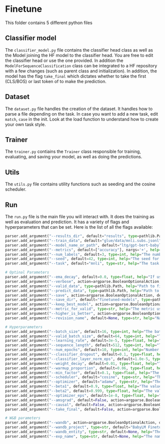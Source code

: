 # Finetune

This folder contains 5 different python files

## Classifier model

The `classifier_model.py` file contains the classifier head class as well as the Model joining the HF model to the classifier head. You are free to edit the classifier head or use the one provided. In addition the `ModelForSequenceClassification` class can be integrated to a HF repository with a few changes (such as parent class and initialization). In addition, the model has the flag `take_final` which dictates whether to take the first (CLS/BOS) or last token of to make the prediction.

## Dataset

The `dataset.py` file handles the creation of the dataset. It handles how to parse a file depending on the task. In case you want to add a new task, edit `match`, `case` in the init. Look at the load function to understand how to create your own task style.

## Trainer

The `trainer.py` contiains the `Trainer` class responsible for training, evaluating, and saving your model, as well as doing the predictions.

## Utils

The `utils.py` file contains utility functions such as seeding and the cosine scheduler.

## Run

The `run.py` file is the main file you will interact with. It does the training as well as evaluation and prediction. It has a variety of flags and hyperparameters that can be set. Here is the list of all the flags available:

```python
parser.add_argument("--results_dir", default="results", type=pathlib.Path, help="The output directory where the results will be written.")
parser.add_argument("--train_data", default="glue/data/mnli.subs.jsonl", type=pathlib.Path, help="Path to file containing the training dataset, we expect it to be in a JSONL format.")
parser.add_argument("--model_name_or_path", default="ltg/gpt-bert-babylm-small", type=pathlib.Path, help="The local path to the model binary.")
parser.add_argument("--metrics", default=["accuracy"], nargs='+', help="List of metrics to evaluate for the model (accuracy, f1, and mcc).", choices=["accuracy", "f1", "mcc"])
parser.add_argument("--num_labels", default=3, type=int, help="The number of labels in the dataset. (3 for MNLI, 2 for all other tasks)")
parser.add_argument("--seed", default=42, type=int, help="The seed for the Random Number Generator.")
parser.add_argument("--task", default="mnli", type=str, help="The task to fine-tune for.")

# Optinal Parameters
parser.add_argument("--ema_decay", default=0.0, type=float, help="If using EMA, this is the decay rate per step. (If it is 0 then there is no ema_decay)")
parser.add_argument("--verbose", action=argparse.BooleanOptionalAction, default=False, help="Whether to output the metrics in terminal during the run.")
parser.add_argument("--valid_data", type=pathlib.Path, help="Path to file containing the validation dataset to validate on, we expect it to be in a JSONL format.")
parser.add_argument("--predict_data", type=pathlib.Path, help="Path to file containing the dataset to predict on, we expect it to be in a JSONL format.")
parser.add_argument("--save", action=argparse.BooleanOptionalAction, default=False, help="Whether to save the fine-tuned model.")
parser.add_argument("--save_dir", default="finetuned-models", type=pathlib.Path, help="The directory in which to save the fine-tuned model.")
parser.add_argument("--keep_best_model", action=argparse.BooleanOptionalAction, default=True, help="Whether to keep the model with the best score based on the metric_for_valid. (If False, then the model at the end of fine-tuning will be used for eval and prediction)")
parser.add_argument("--metric_for_valid", type=str, help="The metric used to compare the model when finding the best model.", choices=["accuracy", "mcc", "f1"])
parser.add_argument("--higher_is_better", action=argparse.BooleanOptionalAction, default=True, help="Wheter a higher value for the metric for valid is better or not.")
parser.add_argument("--revision_name", default=None, type=str, help="Name of the checkpoint/version of the model to test. (If None, the main will be used)")

# Hyperparameters
parser.add_argument("--batch_size", default=16, type=int, help="The batch size during fine-tuning.")
parser.add_argument("--valid_batch_size", default=64, type=int, help="The batch size during inference.")
parser.add_argument("--learning_rate", default=3e-5, type=float, help="The maximum learning rate during fine-tuning.")
parser.add_argument("--sequence_length", default=512, type=int, help="The max sequence length before truncation.")
parser.add_argument("--num_epochs", default=10, type=int, help="Number of epochs to fine-tune the code for.")
parser.add_argument("--classifier_dropout", default=0.1, type=float, help="The dropout applied to the classifier head. (Needs to be a value between 0 and 1)")
parser.add_argument("--classifier_layer_norm_eps", default=1.0e-5, type=float, help="The epsilon to add to the layer norm operations to stabalize the division and avoid dividing by zero.")
parser.add_argument("--weight_decay", default=0.01, type=float, help="The weight decay to apply for the optimizer (if a weight decay is relevant). (Needs to be a value between 0 and 1)")
parser.add_argument("--warmup_proportion", default=0.06, type=float, help="The proportion of the fine-tuning steps where the learning rate increases from 0 to its maximum value. (Needs to be a value between 0 and 1)")
parser.add_argument("--min_factor", default=0.1, type=float, help="The final factor to which the max learning rate is multiplied to find the final learning rate.")
parser.add_argument("--scheduler", default="cosine", type=str, help="The learning rate scheduler to use for fine-tuning. none means that no learning rate scheduling was chosen.", choices=["cosine", "none"])  # Not implemented
parser.add_argument("--optimizer", default="adamw", type=str, help="The optimizer to use for the fine-tuning of the model.", choices=["adamw", "adam"])  # Not implemented
parser.add_argument("--beta1", default=0.9, type=float, help="The value of beta1 (or beta) in optimizers that require it.")
parser.add_argument("--beta2", default=0.999, type=float, help="The value of beta2 in optimizers that require it.")
parser.add_argument("--optimizer_eps", default=1e-8, type=float, help="The epsilon to add to the optimizer operations (if relevant) to stabalize and avoid dividing by zero.")
parser.add_argument("--amsgrad", default=False, action=argparse.BooleanOptionalAction, help="Whether to use AMSGrad variant of the AdamW optimizer. (Only relevant if adamw chosen for optimizer)")
parser.add_argument("--causal", default=False, action=argparse.BooleanOptionalAction, help="Whether to use causal masking")
parser.add_argument("--take_final", default=False, action=argparse.BooleanOptionalAction, help="Whether to take the last token rather than the first one.")

# W&B parameters
parser.add_argument("--wandb", action=argparse.BooleanOptionalAction, default=False, help="Flag to activate W&B logging.")
parser.add_argument("--wandb_project", type=str, default="BabyLM Finetuning", help="The name of the project to log to. By default this is BabyLM Finetuning.")
parser.add_argument("--wandb_entity", type=str, default=None, help="The name of the user/organization on W&B to log to.")
parser.add_argument("--exp_name", type=str, default=None, help="The name of the run as it appears on W&B. By default this is: 'model_name_task_seed'")
```
